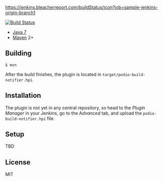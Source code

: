 https://jenkins.bleacherreport.com/buildStatus/icon?job=sample-jenkins-origin-branch1

[![Build Status](https://jenkins.bleacherreport.com/buildStatus/icon?job=sample-jenkins-origin-branch1)](https://jenkins.bleacherreport.com/job/sample-jenkins-origin-branch1/)


* [Java 7](http://java.com)
* [Maven](http://maven.apache.org) 2+

## Building

	$ mvn

After the build finishes, the plugin is located in `target/podio-build-notifier.hpi`.

## Installation

The plugin is not yet in any central repository, so head to the *Plugin Manager* in your Jenkins, go to the *Advanced* tab, and upload the `podio-build-notifier.hpi` file.

## Setup

TBD

## License

MIT

